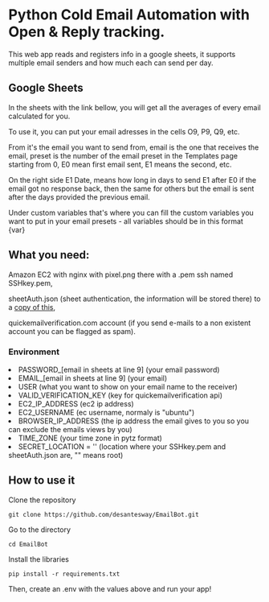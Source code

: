<h1>Python Cold Email Automation with Open & Reply tracking.</h1>

This web app reads and registers info in a google sheets, it supports multiple email senders and how much each can send per day.

## Google Sheets

In the sheets with the link bellow, you will get all the averages of every email calculated for you. 

To use it, you can put your email adresses in the cells O9, P9, Q9, etc.

From it's the email you want to send from, email is the one that receives the email, preset is the number of the email preset in the Templates page starting from 0, E0 mean first email sent, E1 means the second, etc.

On the right side E1 Date, means how long in days to send E1 after E0 if the email got no response back, then the same for others but the email is sent after the days provided the previous email.

Under custom variables that's where you can fill the custom variables you want to put in your email presets - all variables should be in this format {var}

<h2>What you need:</h2>
<p>Amazon EC2 with nginx with pixel.png there with a .pem ssh named SSHkey.pem,</p>
<p>sheetAuth.json (sheet authentication, the information will be stored there) to a <a href="https://docs.google.com/spreadsheets/d/1IuEbKSy8YDeLrlz0ngSyRuTjIQoC_BEiEqjS7ZuCGCI/edit?usp=sharing">copy of this</a>,</p>
<p>quickemailverification.com account (if you send e-mails to a non existent account you can be flagged as spam).</p>
<h3>Environment</h3>
<li>PASSWORD_[email in sheets at line 9] (your email password)</li>
<li>EMAIL_[email in sheets at line 9] (your email)</li>
<li>USER (what you want to show on your email name to the receiver)</li>
<li>VALID_VERIFICATION_KEY (key for quickemailverification api)</li>
<li>EC2_IP_ADDRESS (ec2 ip address)</li>
<li>EC2_USERNAME (ec username, normaly is "ubuntu")</li>
<li>BROWSER_IP_ADDRESS (the ip address the email gives to you so you can exclude the emails views by you)</li>
<li>TIME_ZONE (your time zone in pytz format)</li>
<li>SECRET_LOCATION = '' (location where your SSHkey.pem and sheetAuth.json are, "" means root)</li>

<h2>How to use it</h2> 

Clone the repository

    git clone https://github.com/desantesway/EmailBot.git

Go to the directory

    cd EmailBot

Install the libraries

    pip install -r requirements.txt

Then, create an .env with the values above and run your app!




